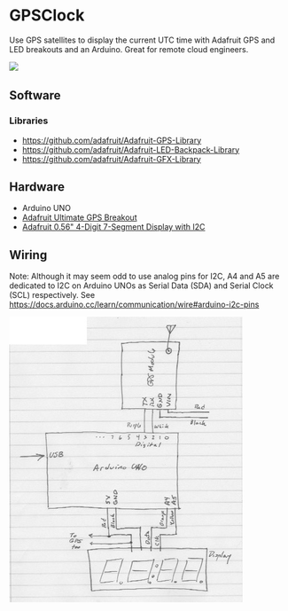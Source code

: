 # GPSClock
Use GPS satellites to display the current UTC time with Adafruit GPS and LED breakouts and an Arduino. Great for remote cloud engineers.

![](media/clock.png)

## Software

### Libraries
- https://github.com/adafruit/Adafruit-GPS-Library
- https://github.com/adafruit/Adafruit-LED-Backpack-Library
- https://github.com/adafruit/Adafruit-GFX-Library

## Hardware
 - Arduino UNO
 - [Adafruit Ultimate GPS Breakout](https://www.adafruit.com/product/746)
 - [Adafruit 0.56" 4-Digit 7-Segment Display with I2C](https://www.adafruit.com/product/881)

## Wiring

Note: Although it may seem odd to use analog pins for I2C, A4 and A5 are dedicated to I2C on Arduino UNOs as Serial Data (SDA) and Serial Clock (SCL) respectively. See https://docs.arduino.cc/learn/communication/wire#arduino-i2c-pins

![](media/wiring.png)

